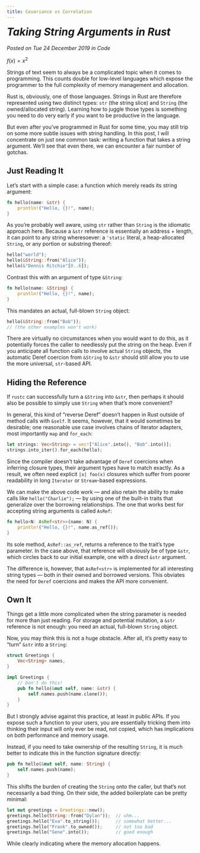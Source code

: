 ```yaml
---
title: Covariance vs Correlation
---
```


<script>
  import {math, display} from 'mathlifier';
</script>

<style lang="scss">
  @charset "UTF-8";
  @use 'sass:math';
  @use './variables.scss';

  hr {
    background: variables.$color-accent;
    height: 1px;
    border: 0;
  }

  /* Heading */
  h1,
  h2,
  h3,
  h4,
  h5,
  h6 {
    // check imported weights and styles in gatsby-browser.jsx
    margin: variables.$spacing-12 0 variables.$spacing-6;
    line-height: variables.$line-height-tight;
  }

  h3,
  h4,
  h5,
  h6 {
    font-weight: variables.$font-weight-bold;
    color: variables.$color-heading;
  }

  h1 {
    margin-top: 0;
    font-weight: variables.$font-weight-black;
    font-size: variables.$font-size-6;
    font-style: italic;
    color: variables.$color-heading-black;
  }

  h2 {
    font-size: variables.$font-size-5;
    font-weight: variables.$font-weight-semibold;
    color: variables.$color-heading;
  }

  h3 {
    font-size: variables.$font-size-4;
  }

  h4 {
    font-size: variables.$font-size-3;
  }

  h5 {
    font-size: variables.$font-size-2;
  }

  h6 {
    font-size: variables.$font-size-1;
  }

  /* Prose */
  p {
    line-height: variables.$line-height-relaxed;
    $baseline-multiplier: 0.179;
    $x-height-multiplier: 0.35;
    margin: variables.$spacing-0 variables.$spacing-0 variables.$spacing-4 variables.$spacing-0;
    padding: variables.$spacing-0;
  }

  ul,
  ol {
    margin-left: variables.$spacing-0;
    margin-right: variables.$spacing-0;
    padding: variables.$spacing-0;
    margin-bottom: variables.$spacing-8;
    list-style-position: inside;
    list-style-image: none;
  }

  li p {
    display: inline;
  }

  ul li,
  ol li {
    padding-left: variables.$spacing-0;
    margin-bottom: math.div(variables.$spacing-8, 2);
  }

  li > p {
    margin-bottom: math.div(variables.$spacing-8, 2);
  }

  li *:last-child {
    margin-bottom: variables.$spacing-0;
  }

  li > ul {
    margin-left: variables.$spacing-8;
    margin-top: math.div(variables.$spacing-8, 2);
  }

  blockquote {
    color: variables.$color-theme-4;
    margin-left: calc(#{-1 + variables.$spacing-6});
    margin-right: variables.$spacing-8;
    padding: variables.$spacing-0 variables.$spacing-0 variables.$spacing-0 variables.$spacing-6;
    border-left: variables.$spacing-1 solid variables.$color-primary;
    font-size: variables.$font-size-2;
    font-style: italic;
    margin-bottom: variables.$spacing-8;
  }

  blockquote > :last-child {
    margin-bottom: variables.$spacing-0;
  }

  blockquote > ul,
  blockquote > ol {
    list-style-position: inside;
  }

  table {
    width: 100%;
    margin-bottom: variables.$spacing-8;
    border-collapse: collapse;
    border-spacing: 0.25rem;
  }

  table thead tr th {
    border-bottom: 1px solid variables.$color-accent;
  }

  /* Link */
  a {
    color: variables.$color-theme-4;
  }

  a,
  button {
    // browser will not anticipate double click so proceeds with action quicker (300 ms quicker)
    touch-action: manipulation;
  }

  button:focus,
  button:hover {
    cursor: pointer;
  }

  h1 > a {
    color: inherit;
    text-decoration: none;
  }
  h2 > a,
  h3 > a,
  h4 > a,
  h5 > a,
  h6 > a {
    text-decoration: none;
    color: inherit;
  }

  a:hover,
  a:focus {
    text-decoration: none;
  }

  figure {
    margin-bottom: variables.$spacing-6;
    padding-bottom: variables.$spacing-6;
  }

  figure figcaption {
    margin-top: variables.$spacing-2;
  }

  /* Media queries */
  @media (max-width: variables.$desktop-breakpoint) {
    h1 {
      font-size: variables.$mobile-font-size-6;
    }

    h2 {
      font-size: variables.$mobile-font-size-5;
    }

    h3 {
      font-size: variables.$mobile-font-size-4;
    }

    h4 {
      font-size: variables.$mobile-font-size-3;
    }

    h5 {
      font-size: variables.$mobile-font-size-2;
    }

    h6 {
      font-size: variables.$mobile-font-size-1;
    }

    blockquote {
      padding: variables.$spacing-0 variables.$spacing-0 variables.$spacing-0 variables.$spacing-4;
      margin-left: variables.$spacing-0;
    }
    ul,
    ol {
      list-style-position: inside;
    }
  }
</style>

# Taking String Arguments in Rust

_Posted on Tue 24 December 2019 in Code_

$f(x) = x^2$

Strings of text seem to always be a complicated topic when it comes to programming. This counts double for low-level languages which expose the programmer to the full complexity of memory management and allocation.

Rust is, obviously, one of those languages. Strings in Rust are therefore represented using two distinct types: `str` (the string slice) and `String` (the owned/allocated string). Learning how to juggle those types is something you need to do very early if you want to be productive in the language.

But even after you’ve programmed in Rust for some time, you may still trip on some more subtle issues with string handling. In this post, I will concentrate on just one common task: writing a function that takes a string argument. We’ll see that even there, we can encounter a fair number of gotchas.

## Just Reading It

Let’s start with a simple case: a function which merely reads its string argument:

```rust
fn hello(name: &str) {
    println!("Hello, {}!", name);
}
```

As you’re probably well aware, using `str` rather than `String` is the idiomatic approach here. Because a `&str` reference is essentially an address + length, it can point to any string wheresoever: a `'static` literal, a heap-allocated `String`, or any portion or substring thereof:

```rust
hello("world");
hello(&String::from("Alice"));
hello(&"Dennis Ritchie"[0..6]);
```

Contrast this with an argument of type `&String`:

```rust
fn hello(name: &String) {
    println!("Hello, {}!", name);
}
```

This mandates an actual, full-blown `String` object:

```rust
hello(&String::from("Bob"));
// (the other examples won't work)
```

There are virtually no circumstances when you would want to do this, as it potentially forces the caller to needlessly put the string on the heap. Even if you anticipate all function calls to involve actual `String` objects, the automatic Deref coercion from `&String` to `&str` should still allow you to use the more universal, `str`-based API.

## Hiding the Reference

If `rustc` can successfully turn a `&String` into `&str`, then perhaps it should also be possible to simply use `String` when that’s more convenient?

In general, this kind of “reverse Deref” doesn’t happen in Rust outside of method calls with `&self`. It seems, however, that it would sometimes be desirable; one reasonable use case involves chains of iterator adapters, most importantly `map` and `for_each`:

```rust
let strings: Vec<String> = vec!["Alice".into(), "Bob".into()];
strings.into_iter().for_each(hello);
```

Since the compiler doesn’t take advantage of `Deref` coercions when inferring closure types, their argument types have to match exactly. As a result, we often need explicit `|x| foo(x)` closures which suffer from poorer readability in long `Iterator` or `Stream`-based expressions.

We can make the above code work — and also retain the ability to make calls like `hello("Charlie");` — by using one of the built-in traits that generalize over the borrowing relationships. The one that works best for accepting string arguments is called `AsRef`:

```rust
fn hello<N: AsRef<str>>(name: N) {
    println!("Hello, {}!", name.as_ref());
}
```

Its sole method, `AsRef::as_ref`, returns a reference to the trait’s type parameter. In the case above, that reference will obviously be of type `&str`, which circles back to our initial example, one with a direct `&str` argument.

The difference is, however, that `AsRef<str>` is implemented for all interesting string types — both in their owned and borrowed versions. This obviates the need for `Deref` coercions and makes the API more convenient.

## Own It

Things get a little more complicated when the string parameter is needed for more than just reading. For storage and potential mutation, a `&str` reference is not enough: you need an actual, full-blown `String` object.

Now, you may think this is not a huge obstacle. After all, it’s pretty easy to “turn” `&str` into a `String`:

```rust
struct Greetings {
    Vec<String> names,
}

impl Greetings {
    // Don't do this!
    pub fn hello(&mut self, name: &str) {
        self.names.push(name.clone());
    }
}
```

But I strongly advise against this practice, at least in public APIs. If you expose such a function to your users, you are essentially tricking them into thinking their input will only ever be read, not copied, which has implications on both performance and memory usage.

Instead, if you need to take ownership of the resulting `String`, it is much better to indicate this in the function signature directly:

```rust
pub fn hello(&mut self, name: String) {
    self.names.push(name);
}
```

This shifts the burden of creating the `String` onto the caller, but that’s not necessarily a bad thing. On their side, the added boilerplate can be pretty minimal:

```rust
let mut greetings = Greetings::new();
greetings.hello(String::from("Dylan"));  // uhm...
greetings.hello("Eva".to_string());      // somewhat better...
greetings.hello("Frank".to_owned());     // not too bad
greetings.hello("Gene".into());          // good enough
```

While clearly indicating where the memory allocation happens.
